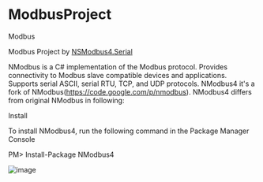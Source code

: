 # ModbusProject
Modbus

Modbus Project by <a href="https://nugetmusthaves.com/Package/NSModbus4.Serial">NSModbus4.Serial </a>


NModbus is a C# implementation of the Modbus protocol. Provides connectivity to Modbus slave compatible devices and applications. Supports serial ASCII, serial RTU, TCP, and UDP protocols. NModbus4 it's a fork of NModbus(https://code.google.com/p/nmodbus). NModbus4 differs from original NModbus in following:

 

Install

To install NModbus4, run the following command in the Package Manager Console

PM> Install-Package NModbus4

![image](https://user-images.githubusercontent.com/40264297/179969926-be9f3030-a76b-4b6c-ad0f-e1c4452e88f2.png)

